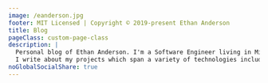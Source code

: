```yaml
---
image: /eanderson.jpg
footer: MIT Licensed | Copyright © 2019-present Ethan Anderson
title: Blog
pageClass: custom-page-class
description: |
  Personal blog of Ethan Anderson. I'm a Software Engineer living in Minnesota. 
  I write about my projects which span a variety of technologies including; Java, JavaScript, Spring Boot, JavaFX, AWS, etc.
noGlobalSocialShare: true
---
```


<BlogPostList 
  :pages="$site.pages" 
  :page-size="$site.themeConfig.pageSize" 
  :start-page="$site.themeConfig.startPage" 
/>
